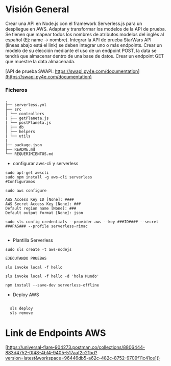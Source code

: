 # Visión General

Crear una API en Node.js con el framework Serverless.js para un despliegue en AWS.
Adaptar y transformar los modelos de la API de prueba. Se tienen que mapear todos los nombres de atributos modelos del inglés al español (Ej: name -> nombre).
Integrar la API de prueba StarWars API (lineas abajo está el link) se deben integrar uno o más endpoints.
Crear un modelo de su elección mediante el uso de un endpoint POST, la data se tendrá que almacenar dentro de una base de datos.
Crear un endpoint GET que muestre la data almacenada.

[API de prueba SWAPI: https://swapi.py4e.com/documentation](https://swapi.py4e.com/documentation)

### Ficheros

    .
    ├── serverless.yml
    ├── src
    │ └── controllers
    | ├── getPlaneta.js
    | └── postPlaneta.js
    │ ├── db
    │ ├── helpers
    | └── utils
    |
    ├── package.json
    ├── README.md
    └── REQUERIMIENTOS.md

- configurar aws-cli y serverless

```
sudo apt-get awscli
sudo npm install -g aws-cli serverless
#Configuramos

sudo aws configure

AWS Access Key ID [None]: ####
AWS Secret Access Key [None]: ###
Default region name [None]: ###
Default output format [None]: json

sudo sls config credentials --provider aws --key ###ID#### --secret ###PAS### --profile serverless-rimac


```

- Plantilla Serverless

```
sudo sls create -t aws-nodejs

EJECUTANDO PRUEBAS

sls invoke local -f hello

sls invoke local -f hello -d 'hola Mundo'

npm install --save-dev serverless-offline

```

- Deploy AWS

```

  sls deploy
  sls remove

```
# Link de Endpoints AWS 

[https://universal-flare-904273.postman.co/collections/8806444-883d4752-0f48-4bf4-9405-517aaf2c21bd?version=latest&workspace=96446db5-a62c-482c-8752-9709f11c41ce]()